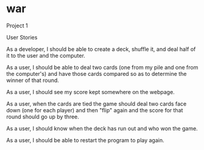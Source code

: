 # war
Project 1

User Stories

As a developer, I should be able to create a deck, shuffle it, and deal half of it to the user and the computer.

As a user, I should be able to deal two cards (one from my pile and one from the computer's) and have those  cards compared so as to determine the winner of that round.

As a user, I should see my score kept somewhere on the webpage.

As a user, when the cards are tied the game should deal two cards face down (one for each player) and then "flip" again and the score for that round should go up by three. 

As a user, I should know when the deck has run out and who won the game.

As a user, I should be able to restart the program to play again.
